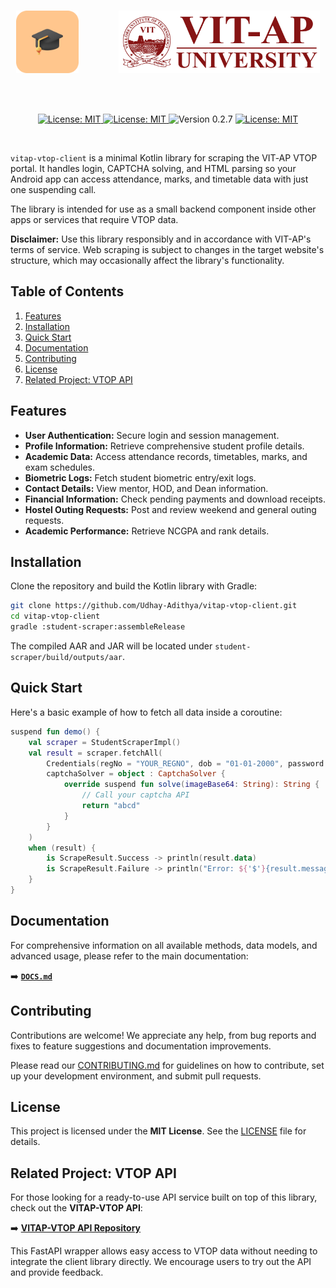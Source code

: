 <br />
<p align="center">
    <img src="public/Final_Icon_512x512.png" width="100" height="100" style="margin-right: 60px;"> 
    <img src="public/vitaplogo.png" width="322" height="100"> 
</p>
<br>
<br>

<p align="center">
    <a href="https://github.com/Udhay-Adithya/vitap-vtop-client">
    <img src="https://img.shields.io/github/stars/Udhay-Adithya/vitap-vtop-client?style=social" alt="License: MIT">
    </a>
    <a href="https://opensource.org/licenses/MIT">
    <img src="https://img.shields.io/badge/License-MIT-blue.svg" alt="License: MIT">
    </a>
    <img src="https://img.shields.io/badge/Version-0.2.7-blue.svg" alt="Version 0.2.7">
    <a href="https://github.com/Udhay-Adithya/vitap-vtop-client/issues">
    <img src="https://img.shields.io/github/issues/Udhay-Adithya/vitap-vtop-client" alt="License: MIT">
    </a>
</p>
<br>

`vitap-vtop-client` is a minimal Kotlin library for scraping the VIT‑AP VTOP portal. It handles login, CAPTCHA solving, and HTML parsing so your Android app can access attendance, marks, and timetable data with just one suspending call.

The library is intended for use as a small backend component inside other apps or services that require VTOP data.

**Disclaimer:** Use this library responsibly and in accordance with VIT-AP's terms of service. Web scraping is subject to changes in the target website's structure, which may occasionally affect the library's functionality.

## Table of Contents
1. [Features](#features)
2. [Installation](#installation)
3. [Quick Start](#quick-start)
4. [Documentation](#documentation)
5. [Contributing](#contributing)
6. [License](#license)
7. [Related Project: VTOP API](#related-project-vtop-api)

## Features
*   **User Authentication:** Secure login and session management.
*   **Profile Information:** Retrieve comprehensive student profile details.
*   **Academic Data:** Access attendance records, timetables, marks, and exam schedules.
*   **Biometric Logs:** Fetch student biometric entry/exit logs.
*   **Contact Details:** View mentor, HOD, and Dean information.
*   **Financial Information:** Check pending payments and download receipts.
*   **Hostel Outing Requests:** Post and review weekend and general outing requests.
*   **Academic Performance:** Retrieve NCGPA and rank details.

## Installation

Clone the repository and build the Kotlin library with Gradle:

```bash
git clone https://github.com/Udhay-Adithya/vitap-vtop-client.git
cd vitap-vtop-client
gradle :student-scraper:assembleRelease
```

The compiled AAR and JAR will be located under `student-scraper/build/outputs/aar`.

## Quick Start

Here's a basic example of how to fetch all data inside a coroutine:

```kotlin
suspend fun demo() {
    val scraper = StudentScraperImpl()
    val result = scraper.fetchAll(
        Credentials(regNo = "YOUR_REGNO", dob = "01-01-2000", password = "PASS"),
        captchaSolver = object : CaptchaSolver {
            override suspend fun solve(imageBase64: String): String {
                // Call your captcha API
                return "abcd"
            }
        }
    )
    when (result) {
        is ScrapeResult.Success -> println(result.data)
        is ScrapeResult.Failure -> println("Error: ${'$'}{result.message}")
    }
}
```

## Documentation

For comprehensive information on all available methods, data models, and advanced usage, please refer to the main documentation:

➡️ **[`DOCS.md`](DOCS.md)**

## Contributing
Contributions are welcome! We appreciate any help, from bug reports and fixes to feature suggestions and documentation improvements.

Please read our [CONTRIBUTING.md](CONTRIBUTING.md) for guidelines on how to contribute, set up your development environment, and submit pull requests.

## License
This project is licensed under the **MIT License**. See the [LICENSE](LICENSE) file for details.

## Related Project: VTOP API
For those looking for a ready-to-use API service built on top of this library, check out the **VITAP-VTOP API**:

➡️ **[VITAP-VTOP API Repository](https://github.com/Udhay-Adithya/vit_ap_vtop_api/)**

This FastAPI wrapper allows easy access to VTOP data without needing to integrate the client library directly. We encourage users to try out the API and provide feedback.
